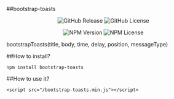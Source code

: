 ##bootstrap-toasts


<p align="center">
<img alt="GitHub Release" src="https://img.shields.io/github/release/zhangchenglin/bootstrap-toasts.svg">
<img alt="GitHub License" src="https://img.shields.io/github/license/zhangchenglin/bootstrap-toasts.svg">
</p>
<p align="center">
<img alt="NPM Version" src="https://img.shields.io/npm/v/bootstrap-toasts.svg">
<img alt="NPM License" src="https://img.shields.io/npm/l/bootstrap-toasts.svg">
</p>


bootstrapToasts(title, body, time, delay, position, messageType)


##How to install?
```
npm install bootstrap-toasts
```
##How to use it?
```
<script src="/bootstrap-toasts.min.js"></script>
```
